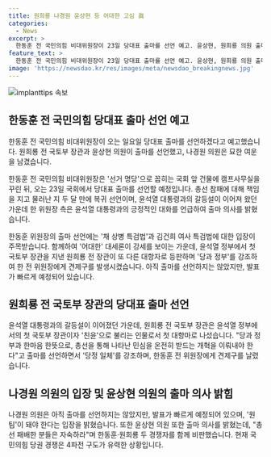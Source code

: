 ```yaml
---
title: 원희룡 나경원 윤상현 등 어대한 고심 眞
categories:
  - News
excerpt: >
  한동훈 전 국민의힘 비대위원장이 23일 당대표 출마를 선언 예고. 윤상현, 원희룡 의원 출마 선언. 나경원은 출마 의사 밝히지 않았지만 결정 기다리는 중. 국회 앞 건물에 캠프사무실을 설치한  한 전 위원장은 총선 참패에 대한 책임을 지고 복귀 선언. 윤석열 대통령과의 관계 주목. 고재민이 보도한 MBC 뉴스. (총 단어 수: 101)
feature_text: >
  한동훈 전 국민의힘 비대위원장이 23일 당대표 출마를 선언 예고. 윤상현, 원희룡 의원 출마 선언. 나경원은 출마 의사 밝히지 않았지만 결정 기다리는 중. 국회 앞 건물에 캠프사무실을 설치한  한 전 위원장은 총선 참패에 대한 책임을 지고 복귀 선언. 윤석열 대통령과의 관계 주목. 고재민이 보도한 MBC 뉴스. (총 단어 수: 101)
image: 'https://newsdao.kr/res/images/meta/newsdao_breakingnews.jpg'
---
```


<p><img src="https://newsdao.kr/res/images/meta/newsdao_breakingnews.jpg" alt="implanttips 속보" /></p>

<h2 data-ke-size="size26">한동훈 전 국민의힘 당대표 출마 선언 예고</h2>

<p data-ke-size="size16">한동훈 전 국민의힘 비대위원장이 오는 일요일 당대표 출마를 선언하겠다고 예고했습니다. 원희룡 전 국토부 장관과 윤상현 의원이 출마를 선언했고, 나경원 의원은 묘한 여운을 남겼습니다.</p>

<p data-ke-size="size16">한동훈 전 국민의힘 비대위원장은 '선거 명당'으로 꼽히는 국회 앞 건물에 캠프사무실을 꾸린 뒤, 오는 23일 국회에서 당대표 출마를 선언할 예정입니다. 총선 참패에 대해 책임을 지고 물러난 지 두 달 만에 복귀 선언이며, 윤석열 대통령과의 갈등설이 이어져 왔던 가운데 한 위원장 측은 윤석열 대통령과의 긍정적인 대화를 언급하여 출마 의사를 밝혔습니다.</p>

<p data-ke-size="size16">한동훈 위원장의 출마 선언에는 '채 상병 특검법'과 김건희 여사 특검법에 대한 입장이 주목받습니다. 함께하여 '어대한' 대세론이 강세를 보이는 가운데, 윤석열 정부에서 첫 국토부 장관을 지낸 원희룡 전 장관이 또 다른 대항자로 등판하며 '당과 정부'를 강조하여 한 전 위원장에게 견제구를 발생시켰습니다. 아직 출마를 선언하지는 않았지만, 발표가 빠르게 예정되어 있습니다.</p>

<h2 data-ke-size="size26">원희룡 전 국토부 장관의 당대표 출마 선언</h2>

<p data-ke-size="size16">윤석열 대통령과의 갈등설이 이어졌던 가운데, 원희룡 전 국토부 장관은 윤석열 정부에서의 첫 국토부 장관이자 '친윤'으로 불리는 인물로서 첫 대항마로 나섰습니다. "당과 정부과 한마음 한뜻으로, 총선을 통해 나타난 민심을 온전히 받드는 개혁을 이뤄내야 한다"고 출마를 선언하면서 '당정 일체'를 강조하며, 한동훈 전 위원장에게 견제구를 날렸습니다.</p>

<h2 data-ke-size="size26">나경원 의원의 입장 및 윤상현 의원의 출마 의사 밝힘</h2>

<p data-ke-size="size16">나경원 의원은 아직 출마를 선언하지는 않았지만, 발표가 빠르게 예정되어 있으며, '원팀'이 돼야 한다는 입장을 밝혔습니다. 또한 윤상현 의원 또한 출마 의사를 밝혔는데, "총선 패배한 분들은 자숙하라"며 한동훈·원희룡 두 경쟁자를 함께 비판했습니다. 현재 국민의힘 당권 경쟁은 4파전 구도가 유력한 상황입니다.</p>

